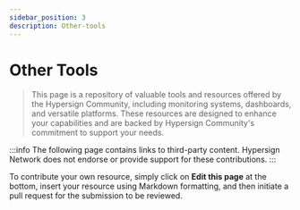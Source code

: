 ```yaml
---
sidebar_position: 3
description: Other-tools
---
```


# Other Tools

> This page is a repository of valuable tools and resources offered by the Hypersign Community, including monitoring systems, dashboards, and versatile platforms. These resources are designed to enhance your capabilities and are backed by Hypersign Community's commitment to support your needs.

:::info
The following page contains links to third-party content. Hypersign Network does not endorse or provide support for these contributions.
:::

To contribute your own resource, simply click on **Edit this page** at the bottom, insert your resource using Markdown formatting, and then initiate a pull request for the submission to be reviewed.